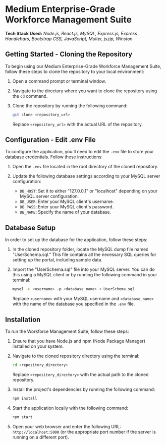 # Medium Enterprise-Grade Workforce Management Suite

**Tech Stack Used:** *Node.js, React.js, MySQL, Express.js, Express Handlebars, Bootstrap CSS, JavaScript, Multer, jszip, Winston*

## Getting Started - Cloning the Repository

To begin using our Medium Enterprise-Grade Workforce Management Suite, follow these steps to clone the repository to your local environment:

1. Open a command prompt or terminal window.

2. Navigate to the directory where you want to clone the repository using the `cd` command.

3. Clone the repository by running the following command:
   ```bash
   git clone <repository_url>
   ```
   Replace `<repository_url>` with the actual URL of the repository.

## Configuration - Edit .env File

To configure the application, you'll need to edit the `.env` file to store your database credentials. Follow these instructions:

1. Open the `.env` file located in the root directory of the cloned repository.

2. Update the following database settings according to your MySQL server configuration:
   - `DB_HOST`: Set it to either "127.0.0.1" or "localhost" depending on your MySQL server configuration.
   - `DB_USER`: Enter your MySQL client's username.
   - `DB_PASS`: Enter your MySQL client's password.
   - `DB_NAME`: Specify the name of your database.

## Database Setup

In order to set up the database for the application, follow these steps:

1. In the cloned repository folder, locate the MySQL dump file named "UserSchema.sql." This file contains all the necessary SQL queries for setting up the portal, including sample data.

2. Import the "UserSchema.sql" file into your MySQL server. You can do this using a MySQL client or by running the following command in your terminal:

   ```bash
   mysql -u <username> -p <database_name> < UserSchema.sql
   ```

   Replace `<username>` with your MySQL username and `<database_name>` with the name of the database you specified in the `.env` file.

## Installation

To run the Workforce Management Suite, follow these steps:

1. Ensure that you have Node.js and npm (Node Package Manager) installed on your system.

2. Navigate to the cloned repository directory using the terminal:
   ```bash
   cd <repository_directory>
   ```
   Replace `<repository_directory>` with the actual path to the cloned repository.

3. Install the project's dependencies by running the following command:
   ```bash
   npm install
   ```

4. Start the application locally with the following command:
   ```bash
   npm start
   ```

5. Open your web browser and enter the following URL: `http://localhost:5000` (or the appropriate port number if the server is running on a different port).

